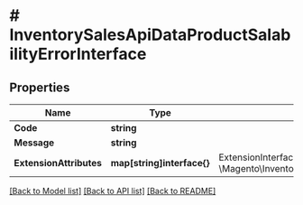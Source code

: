 # # InventorySalesApiDataProductSalabilityErrorInterface


## Properties 


Name | Type | Description | Notes
------------ | ------------- | ------------- | -------------
**Code**| **string** |   |
**Message**| **string** |   |
**ExtensionAttributes**| **map[string]interface{}** | ExtensionInterface class for @see \\Magento\\InventorySalesApi\\Api\\Data\\ProductSalabilityErrorInterface  | [optional]


[[Back to Model list]](../../README.md#models) [[Back to API list]](../../README.md#endpoints) [[Back to README]](../../README.md)


